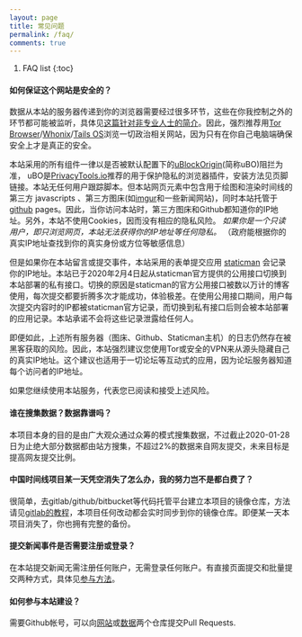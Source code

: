 ```yaml
---
layout: page
title: 常见问题
permalink: /faq/
comments: true
---
```


1. FAQ list
{:toc}

#### 如何保证这个网站是安全的？<a href="#privacy"></a>
数据从本站的服务器传递到你的浏览器需要经过很多环节，这些在你我控制之外的环节都可能被监听，具体见[这篇针对非专业人士的简介](https://diymysite.github.io/analytics/#!pages/analytics.md)。因此，强烈推荐用[Tor Browser](https://www.torproject.org/download/)/[Whonix](https://www.whonix.org/)/[Tails OS](https://tails.boum.org)浏览一切政治相关网站，因为只有在你自己电脑端确保安全上才是真正的安全。

本站采用的所有组件一律以是否被默认配置下的[uBlockOrigin](https://github.com/gorhill/uBlock)(简称uBO)阻拦为准， uBO是[PrivacyTools.io](https://www.privacytools.io)推荐的用于保护隐私的浏览器插件，安装方法见页脚链接。本站无任何用户跟踪脚本。但本站网页元素中包含用于绘图和渲染时间线的第三方 javascripts 、第三方图床(如[imgur](https://imgur.com)和一些新闻网站)，同时本站托管于[github](https://www.github.com) pages。因此，当你访问本站时，第三方图床和Github都知道你的IP地址。另外，本站不使用Cookies，因而没有相应的隐私风险。 _如果你是一个只读用户，即只浏览网页，本站无法获得你的IP地址等任何隐私。_
 （政府能根据你的真实IP地址查找到你的真实身份或方位等敏感信息）

但是如果你在本站留言或提交事件，本站采用的表单提交应用 [staticman](https://staticman.net) 会记录你的IP地址。本站已于2020年2月4日起从staticman官方提供的公用接口切换到本站部署的私有接口。切换的原因是staticman的官方公用接口被数以万计的博客使用，每次提交都要折腾多次才能成功，体验极差。在使用公用接口期间，用户每次提交内容时的IP都被staticman官方记录，而切换到私有接口后则会被本站部署的应用记录。本站承诺不会将这些记录泄露给任何人。

即便如此，上述所有服务器（图床、Github、Staticman主机）的日志仍然存在被黑客获取的风险。因此，本站强烈建议您使用Tor或安全的VPN来从源头隐藏自己的真实IP地址。这个建议也适用于一切论坛等互动式的应用，因为论坛服务器知道每个访问者的IP地址。

如果您继续使用本站服务，代表您已阅读和接受上述风险。

#### 谁在搜集数据？数据靠谱吗？
本项目本身的目的是由广大观众通过众筹的模式搜集数据，不过截止2020-01-28日为止绝大部分数据都由站方搜集，不超过2%的数据来自网友提交，未来目标是提高网友提交比例。

#### 中国时间线项目某一天凭空消失了怎么办，我的努力岂不是都白费了？
很简单，去gitlab/github/bitbucket等代码托管平台建立本项目的镜像仓库，方法请见[gitlab的教程](https://docs.gitlab.com/ee/user/project/repository/repository_mirroring.html)，本项目任何改动都会实时同步到你的镜像仓库。即便某一天本项目消失了，你也拥有完整的备份。

#### 提交新闻事件是否需要注册或登录？
在本站提交新闻无需注册任何账户，无需登录任何账户。有直接页面提交和批量提交两种方式，具体见[参与方法](/how_to_contribute)。

#### 如何参与本站建设？
需要Github帐号，可以向[网站](https://github.com/chinatimeline/chinatimeline.github.io)或[数据](https://github.com/chinatimeline/data)两个仓库提交Pull Requests.
